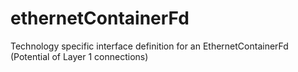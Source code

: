 # ethernetContainerFd
 Technology specific interface definition for an EthernetContainerFd (Potential of Layer 1 connections)
